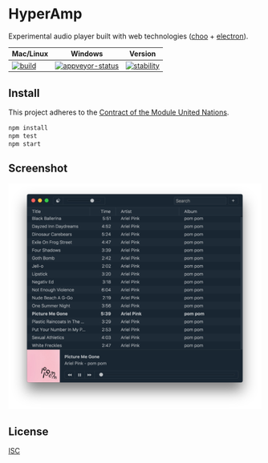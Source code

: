 # HyperAmp

Experimental audio player built with web technologies ([choo](https://github.com/yoshuawuyts/choo) + [electron](https://github.com/electron/electron)).

Mac/Linux      | Windows      | Version
-------------- | ------------ | ------------
[![build][build-img]][build-url] | [![appveyor-status][appveyor-img]][appveyor-url] |  [![stability][stability-img]][stability-url]

## Install

This project adheres to the [Contract of the Module United Nations](http://module.party).

```
npm install
npm test
npm start
```

## Screenshot

![screenshot](screenshot.png)

## License

[ISC](license.md)

[stability-img]: https://img.shields.io/badge/stability-experimental-orange.svg
[stability-url]: https://nodejs.org/api/documentation.html#documentation_stability_index
[build-img]: https://img.shields.io/travis/hypermodules/hyperamp/master.svg
[build-url]: https://travis-ci.org/hypermodules/hyperamp
[standard-img]: https://img.shields.io/badge/code%20style-standard-brightgreen.svg
[standard-url]: https://github.com/feross/standard
[appveyor-img]: https://ci.appveyor.com/api/projects/status/34x775v3nly2ml2b?svg=true
[appveyor-url]: https://ci.appveyor.com/project/bcomnes/hyperamp
